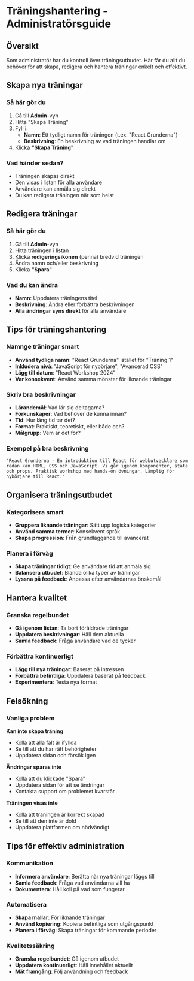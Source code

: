 # Träningshantering - Administratörsguide

## Översikt

Som administratör har du kontroll över träningsutbudet. Här får du allt du behöver för att skapa, redigera och hantera träningar enkelt och effektivt.

## Skapa nya träningar

### Så här gör du
1. Gå till **Admin**-vyn
2. Hitta "Skapa Träning"
3. Fyll i:
   - **Namn**: Ett tydligt namn för träningen (t.ex. "React Grunderna")
   - **Beskrivning**: En beskrivning av vad träningen handlar om
4. Klicka **"Skapa Träning"**

### Vad händer sedan?
- Träningen skapas direkt
- Den visas i listan för alla användare
- Användare kan anmäla sig direkt
- Du kan redigera träningen när som helst

## Redigera träningar

### Så här gör du
1. Gå till **Admin**-vyn
2. Hitta träningen i listan
3. Klicka **redigeringsikonen** (penna) bredvid träningen
4. Ändra namn och/eller beskrivning
5. Klicka **"Spara"**

### Vad du kan ändra
- **Namn**: Uppdatera träningens titel
- **Beskrivning**: Ändra eller förbättra beskrivningen
- **Alla ändringar syns direkt** för alla användare

## Tips för träningshantering

### Namnge träningar smart
- **Använd tydliga namn**: "React Grunderna" istället för "Träning 1"
- **Inkludera nivå**: "JavaScript för nybörjare", "Avancerad CSS"
- **Lägg till datum**: "React Workshop 2024"
- **Var konsekvent**: Använd samma mönster för liknande träningar

### Skriv bra beskrivningar
- **Lärandemål**: Vad lär sig deltagarna?
- **Förkunskaper**: Vad behöver de kunna innan?
- **Tid**: Hur lång tid tar det?
- **Format**: Praktiskt, teoretiskt, eller både och?
- **Målgrupp**: Vem är det för?

### Exempel på bra beskrivning
```
"React Grunderna - En introduktion till React för webbutvecklare som redan kan HTML, CSS och JavaScript. Vi går igenom komponenter, state och props. Praktisk workshop med hands-on övningar. Lämplig för nybörjare till React."
```

## Organisera träningsutbudet

### Kategorisera smart
- **Gruppera liknande träningar**: Sätt upp logiska kategorier
- **Använd samma termer**: Konsekvent språk
- **Skapa progression**: Från grundläggande till avancerat

### Planera i förväg
- **Skapa träningar tidigt**: Ge användare tid att anmäla sig
- **Balansera utbudet**: Blanda olika typer av träningar
- **Lyssna på feedback**: Anpassa efter användarnas önskemål

## Hantera kvalitet

### Granska regelbundet
- **Gå igenom listan**: Ta bort föråldrade träningar
- **Uppdatera beskrivningar**: Håll dem aktuella
- **Samla feedback**: Fråga användare vad de tycker

### Förbättra kontinuerligt
- **Lägg till nya träningar**: Baserat på intressen
- **Förbättra befintliga**: Uppdatera baserat på feedback
- **Experimentera**: Testa nya format

## Felsökning

### Vanliga problem
**Kan inte skapa träning**
- Kolla att alla fält är ifyllda
- Se till att du har rätt behörigheter
- Uppdatera sidan och försök igen

**Ändringar sparas inte**
- Kolla att du klickade "Spara"
- Uppdatera sidan för att se ändringar
- Kontakta support om problemet kvarstår

**Träningen visas inte**
- Kolla att träningen är korrekt skapad
- Se till att den inte är dold
- Uppdatera plattformen om nödvändigt

## Tips för effektiv administration

### Kommunikation
- **Informera användare**: Berätta när nya träningar läggs till
- **Samla feedback**: Fråga vad användarna vill ha
- **Dokumentera**: Håll koll på vad som fungerar

### Automatisera
- **Skapa mallar**: För liknande träningar
- **Använd kopiering**: Kopiera befintliga som utgångspunkt
- **Planera i förväg**: Skapa träningar för kommande perioder

### Kvalitetssäkring
- **Granska regelbundet**: Gå igenom utbudet
- **Uppdatera kontinuerligt**: Håll innehållet aktuellt
- **Mät framgång**: Följ användning och feedback
